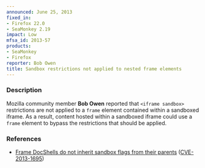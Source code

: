 ```yaml
---
announced: June 25, 2013
fixed_in:
- Firefox 22.0
- SeaMonkey 2.19
impact: Low
mfsa_id: 2013-57
products:
- SeaMonkey
- Firefox
reporter: Bob Owen
title: Sandbox restrictions not applied to nested frame elements
---
```


<h3>Description</h3>

<p>Mozilla community member <strong>Bob Owen</strong> reported that
<code>&lt;iframe sandbox&gt;</code> restrictions are not applied to a
<code>frame</code> element contained within a sandboxed iframe. As a result,
content hosted within a sandboxed iframe could use a <code>frame</code> element
to bypass the restrictions that should be applied.</p>


<h3>References</h3>

<ul>
  <li><a href="https://bugzilla.mozilla.org/show_bug.cgi?id=849791">
       Frame DocShells do not inherit sandbox flags from their parents</a> (<a href="http://cve.mitre.org/cgi-bin/cvename.cgi?name=CVE-2013-1695" class="ex-ref">CVE-2013-1695</a>)</li>
</ul>



